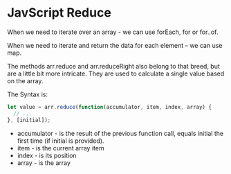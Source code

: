 # JavScript Reduce

When we need to iterate over an array - we can use forEach, for or for..of.

When we need to iterate and return the data for each element – we can use map.

The methods arr.reduce and arr.reduceRight also belong to that breed, but are a little bit more intricate. They are used to calculate a single value based on the array.

The Syntax is:

```JavaScript
let value = arr.reduce(function(accumulator, item, index, array) {
  // ...
}, [initial]);
```

- accumulator - is the result of the previous function call, equals initial the first time (if initial is provided).
- item - is the current array item
- index - is its position
- array - is the array
